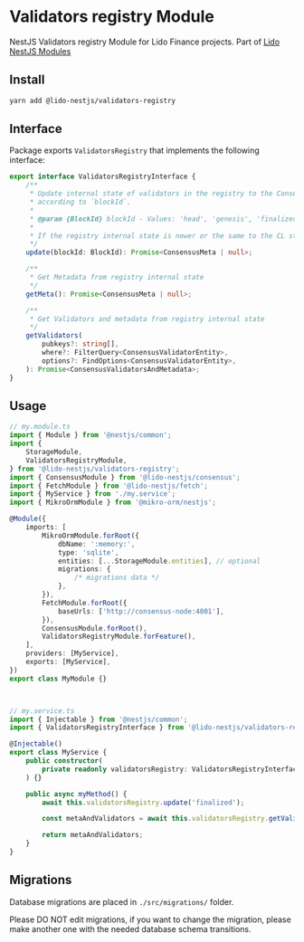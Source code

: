 # Validators registry Module

NestJS Validators registry Module for Lido Finance projects.
Part of [Lido NestJS Modules](https://github.com/lidofinance/lido-nestjs-modules/#readme)

## Install

```bash
yarn add @lido-nestjs/validators-registry
```

## Interface

Package exports `ValidatorsRegistry` that implements the following interface:

```typescript
export interface ValidatorsRegistryInterface {
    /**
     * Update internal state of validators in the registry to the Consensus Layer (CL) state
     * according to `blockId`.
     *
     * @param {BlockId} blockId - Values: 'head', 'genesis', 'finalized', <slot>, <hex encoded blockRoot with 0x prefix>
     *
     * If the registry internal state is newer or the same to the CL state - does nothing.
     */
    update(blockId: BlockId): Promise<ConsensusMeta | null>;

    /**
     * Get Metadata from registry internal state
     */
    getMeta(): Promise<ConsensusMeta | null>;

    /**
     * Get Validators and metadata from registry internal state
     */
    getValidators(
        pubkeys?: string[],
        where?: FilterQuery<ConsensusValidatorEntity>,
        options?: FindOptions<ConsensusValidatorEntity>,
    ): Promise<ConsensusValidatorsAndMetadata>;
}
```

## Usage 

```typescript
// my.module.ts
import { Module } from '@nestjs/common';
import {
    StorageModule,
    ValidatorsRegistryModule,
} from '@lido-nestjs/validators-registry';
import { ConsensusModule } from '@lido-nestjs/consensus';
import { FetchModule } from '@lido-nestjs/fetch';
import { MyService } from './my.service';
import { MikroOrmModule } from '@mikro-orm/nestjs';

@Module({
    imports: [
        MikroOrmModule.forRoot({
            dbName: ':memory:',
            type: 'sqlite',
            entities: [...StorageModule.entities], // optional
            migrations: {
                /* migrations data */
            },
        }),
        FetchModule.forRoot({
            baseUrls: ['http://consensus-node:4001'],
        }),
        ConsensusModule.forRoot(),
        ValidatorsRegistryModule.forFeature(),
    ],
    providers: [MyService],
    exports: [MyService],
})
export class MyModule {}



// my.service.ts
import { Injectable } from '@nestjs/common';
import { ValidatorsRegistryInterface } from '@lido-nestjs/validators-registry';

@Injectable()
export class MyService {
    public constructor(
        private readonly validatorsRegistry: ValidatorsRegistryInterface,
    ) {}

    public async myMethod() {
        await this.validatorsRegistry.update('finalized');

        const metaAndValidators = await this.validatorsRegistry.getValidators();

        return metaAndValidators;
    }
}
```

## Migrations

Database migrations are placed in `./src/migrations/` folder.

Please DO NOT edit migrations, if you want to change the migration,
please make another one with the needed database schema transitions.
